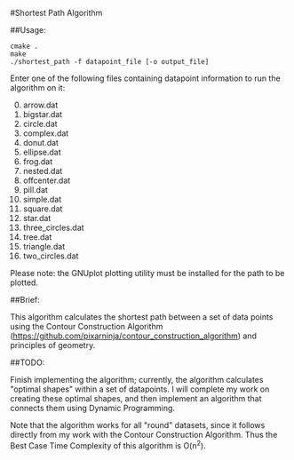 #Shortest Path Algorithm

##Usage:

```
cmake .
make
./shortest_path -f datapoint_file [-o output_file]
```
Enter one of the following files containing datapoint information
to run the algorithm on it:

0. arrow.dat
0. bigstar.dat
0. circle.dat
0. complex.dat
0. donut.dat
0. ellipse.dat
0. frog.dat
0. nested.dat
0. offcenter.dat
0. pill.dat
0. simple.dat
0. square.dat
0. star.dat
0. three_circles.dat
0. tree.dat
0. triangle.dat
0. two_circles.dat

Please note: the GNUplot plotting utility must be installed for the path to be plotted.

##Brief:

This algorithm calculates the shortest path between a set of data points
using the Contour Construction Algorithm (https://github.com/pixarninja/contour_construction_algorithm) and principles
of geometry.

##TODO:

Finish implementing the algorithm; currently, the algorithm calculates
"optimal shapes" within a set of datapoints. I will complete my work on
creating these optimal shapes, and then implement an algorithm that
connects them using Dynamic Programming.

Note that the algorithm works for all "round" datasets, since it follows
directly from my work with the Contour Construction Algorithm. Thus
the Best Case Time Complexity of this algorithm is O(n<sup>2</sup>).
